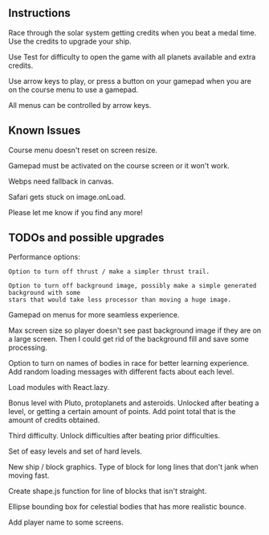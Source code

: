 ## Instructions

Race through the solar system getting credits when you beat a medal time. Use the credits to upgrade your ship.

Use Test for difficulty to open the game with all planets available and extra credits.

Use arrow keys to play, or press a button on your gamepad when you are on the course menu to use a gamepad.

All menus can be controlled by arrow keys.

## Known Issues

Course menu doesn't reset on screen resize.

Gamepad must be activated on the course screen or it won't work.

Webps need fallback in canvas.

Safari gets stuck on image.onLoad.

Please let me know if you find any more!

## TODOs and possible upgrades

Performance options:

    Option to turn off thrust / make a simpler thrust trail.

    Option to turn off background image, possibly make a simple generated background with some
    stars that would take less processor than moving a huge image.

Gamepad on menus for more seamless experience.

Max screen size so player doesn't see past background image if they are on a large screen.
Then I could get rid of the background fill and save some processing.

Option to turn on names of bodies in race for better learning experience.
Add random loading messages with different facts about each level.

Load modules with React.lazy.

Bonus level with Pluto, protoplanets and asteroids. Unlocked after beating a level,
or getting a certain amount of points.
Add point total that is the amount of credits obtained.

Third difficulty. Unlock difficulties after beating prior difficulties.

Set of easy levels and set of hard levels.

New ship / block graphics.
Type of block for long lines that don't jank when moving fast.

Create shape.js function for line of blocks that isn't straight.

Ellipse bounding box for celestial bodies that has more realistic bounce.

Add player name to some screens.
